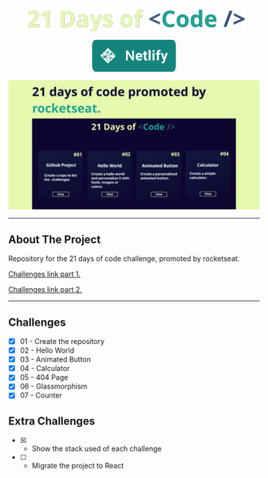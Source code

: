 <div align="center">

![](/src/assets/images/21-days-of-code.png)

[<img src="src/assets/images/deploy.svg">](https://xandowski-21-days-of-code.netlify.app/)


</div>

![](/src/assets/images/capa.png)

<hr/>

## About The Project
Repository for the 21 days of code challenge, promoted by rocketseat.

<p>

[Challenges link part 1.](https://www.instagram.com/p/ChTBg1BpLGU/)

[Challenges link part 2.](https://www.instagram.com/p/ChkahuNOLvF/)


</p>

<hr/>

## Challenges
* [x] 01 - Create the repository
* [x] 02 - Hello World
* [x] 03 - Animated Button
* [x] 04 - Calculator
* [x] 05 - 404 Page
* [x] 06 - Glassmorphism
* [x] 07 - Counter

## Extra Challenges
* [x] - Show the stack used of each challenge
* [ ] - Migrate the project to React